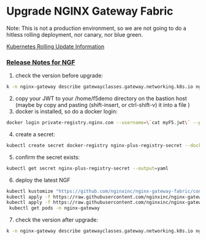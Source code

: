 # Upgrade NGINX Gateway Fabric

Note: This is not a production environment, so we are not going to do a hitless rolling deployment, nor canary, nor blue green.

[Kubernetes Rolling Update Information](https://kubernetes.io/docs/concepts/workloads/controllers/deployment/#rolling-update-deployment)



### [Release Notes for NGF](https://github.com/nginxinc/nginx-gateway-fabric/blob/main/CHANGELOG.md)


1. check the version before upgrade:
```bash
k -n nginx-gateway describe gatewayclasses.gateway.networking.k8s.io nginx 
```
2. copy your JWT to your /home/f5demo directory on the bastion host (maybe by copy and pasting (shift-insert, or ctrl-shift-v) it into a file )
3. docker is installed, so do a docker login: 

```bash
docker login private-registry.nginx.com --username=\`cat myF5.jwt\` --password=none
```

4. create a secret:
```bash
kubectl create secret docker-registry nginx-plus-registry-secret --docker-server=private-registry.nginx.com --docker-username=\`cat myF5.jwt\` --docker-password=none -n nginx-gateway
```
5. confirm the secret exists:
   
```bash
kubectl get secret nginx-plus-registry-secret --output=yaml
```
6. deploy the latest NGF
```bash
kubectl kustomize "https://github.com/nginxinc/nginx-gateway-fabric/config/crd/gateway-api/standard?ref=v1.4.0" | kubectl apply -f -
kubectl apply -f https://raw.githubusercontent.com/nginxinc/nginx-gateway-fabric/v1.4.0/deploy/crds.yaml
kubectl apply -f https://raw.githubusercontent.com/nginxinc/nginx-gateway-fabric/v1.4.0/deploy/nginx-plus/deploy.yaml
 kubectl get pods -n nginx-gateway
```

7. check the version after upgrade:
```bash
k -n nginx-gateway describe gatewayclasses.gateway.networking.k8s.io nginx
```




